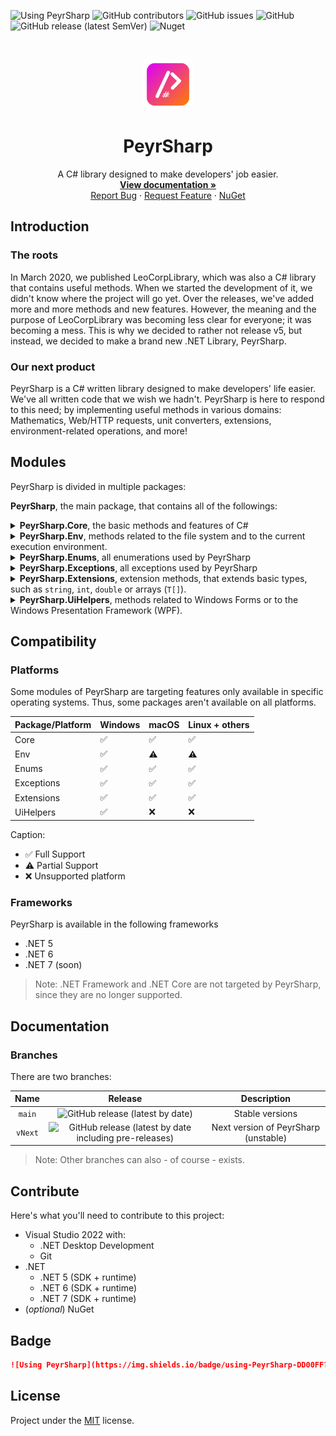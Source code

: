![Using PeyrSharp](https://img.shields.io/badge/using-PeyrSharp-DD00FF?logo=nuget)
![GitHub contributors](https://img.shields.io/github/contributors/Leo-Corporation/PeyrSharp)
![GitHub issues](https://img.shields.io/github/issues/Leo-Corporation/PeyrSharp) 
![GitHub](https://img.shields.io/github/license/Leo-Corporation/PeyrSharp)
![GitHub release (latest SemVer)](https://img.shields.io/github/v/release/Leo-Corporation/PeyrSharp) 
![Nuget](https://img.shields.io/nuget/dt/PeyrSharp)

<br />
<p align="center">
  <a href="https://github.com/Leo-Corporation/PeyrSharp">
    <img src=".github/images/logo.png" alt="Logo" width="80" height="80">
  </a>

  <h1 align="center">PeyrSharp</h1>

  <p align="center">
    A C# library designed to make developers' job easier.
    <br />
    <a href="https://peyrsharp.leocorporation.dev/"><strong>View documentation »</strong></a>
    <br />
    <a href="https://github.com/Leo-Corporation/PeyrSharp/issues/new?assignees=&labels=bug&template=bug-report.yml&title=%5BBug%5D+">Report Bug</a>
    ·
    <a href="https://github.com/Leo-Corporation/PeyrSharp/issues/new?assignees=&labels=enhancement&template=feature-request.yml&title=%5BEnhancement%5D+">Request Feature</a>
    ·
    <a href="https://www.nuget.org/packages/PeyrSharp/">NuGet</a>

  </p>
</p>

## Introduction
### The roots
In March 2020, we published LeoCorpLibrary, which was also a C# library that contains useful methods. When we started the development of it, we didn't know where the project will go yet. Over the releases, we've added more and more methods and new features. However, the meaning and the purpose of LeoCorpLibrary was becoming less clear for everyone; it was becoming a mess. This is why we decided to rather not release v5, but instead, we decided to make a brand new .NET Library, PeyrSharp.

### Our next product
PeyrSharp is a C# written library designed to make developers' life easier. We've all written code that we wish we hadn't. PeyrSharp is here to respond to this need; by implementing useful methods in various domains: Mathematics, Web/HTTP requests, unit converters, extensions, environment-related operations, and more!

## Modules
PeyrSharp is divided in multiple packages:

**PeyrSharp**, the main package, that contains all of the followings:

<details>
    <summary>
        <b>PeyrSharp.Core</b>, the basic methods and features of C#
    </summary>

- Maths
- Password
- Guid
- Converters
- Internet
- Crypt

</details>

<details>
    <summary>
        <b>PeyrSharp.Env</b>, methods related to the file system and to the current execution environment.
    </summary>

- FileSys
- Logger
- Update
- System

</details>

<details>
    <summary>
        <b>PeyrSharp.Enums</b>, all enumerations used by PeyrSharp
    </summary>

- WindowsVersion
- TimeUnits
- SystemThemes
- OperatingSystems
- StorageUnits
- ControlAlignment
- PasswordPresets
- PasswordStrength

</details>        

<details>
    <summary>
        <b>PeyrSharp.Exceptions</b>, all exceptions used by PeyrSharp
    </summary>

- RGBInvalidValueException
- HEXInvalidValueException
- InvalidGuidLengthException

</details>

<details>
    <summary>
        <b>PeyrSharp.Extensions</b>, extension methods, that extends basic types, such as <code>string</code>, <code>int</code>, <code>double</code> or arrays (<code>T[]</code>).
    </summary>

- String
- Int
- Double
- Array (`T[]`)

</details>

<details>
    <summary>
        <b>PeyrSharp.UiHelpers</b>, methods related to Windows Forms or to the Windows Presentation Framework (WPF).
    </summary>

- WinForms
- Screen
- WPF

</details>

## Compatibility
### Platforms
Some modules of PeyrSharp are targeting features only available in specific operating systems. Thus, some packages aren't available on all platforms.

| Package/Platform 	| Windows 	| macOS 	| Linux + others 	|
|------------------	|---------	|-------	|----------------	|
| Core             	| ✅       	| ✅     	| ✅              	|
| Env              	| ✅       	| ⚠️     	| ⚠️              	|
| Enums            	| ✅       	| ✅     	| ✅              	|
| Exceptions       	| ✅       	| ✅     	| ✅              	|
| Extensions       	| ✅       	| ✅     	| ✅              	|
| UiHelpers        	| ✅       	| ❌     	| ❌              	|

Caption:
- ✅ Full Support
- ⚠️ Partial Support
- ❌ Unsupported platform

### Frameworks
PeyrSharp is available in the following frameworks
- .NET 5
- .NET 6
- .NET 7 (soon)

> Note: .NET Framework and .NET Core are not targeted by PeyrSharp, since they are no longer supported.

## Documentation
### Branches
There are two branches:

| Name | Release | Description |
| :--: | :-----: | :---------: |
| `main` | ![GitHub release (latest by date)](https://img.shields.io/github/v/release/Leo-Corporation/PeyrSharp) | Stable versions |
| `vNext` | ![GitHub release (latest by date including pre-releases)](https://img.shields.io/github/v/release/Leo-Corporation/PeyrSharp?include_prereleases) | Next version of PeyrSharp (unstable) |

> Note: Other branches can also - of course - exists.

## Contribute
Here's what you'll need to contribute to this project:
- Visual Studio 2022 with:
   - .NET Desktop Development
   - Git
- .NET
   - .NET 5 (SDK + runtime)
   - .NET 6 (SDK + runtime)
   - .NET 7 (SDK + runtime)   
- (*optional*) NuGet

## Badge
~~~ md
![Using PeyrSharp](https://img.shields.io/badge/using-PeyrSharp-DD00FF?logo=nuget)
~~~

## License
Project under the [MIT](https://github.com/Leo-Corporation/PeyrSharp/blob/main/LICENSE) license.
